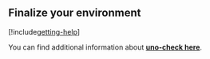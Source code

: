 ## Finalize your environment

[!include[getting-help](use-uno-check-inline-windows-noheader.md)]

You can find additional information about [**uno-check here**](external/uno.check/doc/using-uno-check.md).
